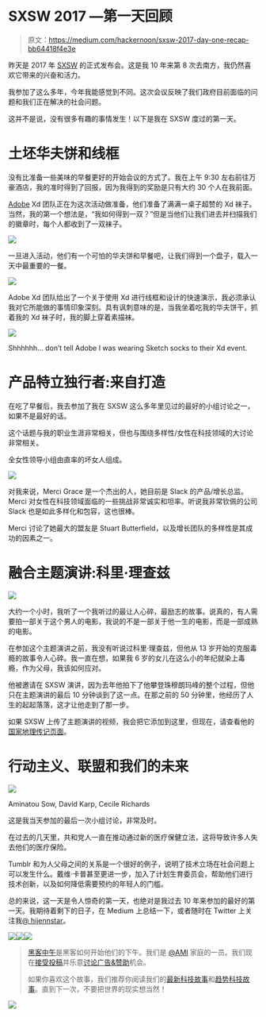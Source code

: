 # SXSW 2017 —第一天回顾

> 原文：<https://medium.com/hackernoon/sxsw-2017-day-one-recap-bb64418f4e3e>

昨天是 2017 年 [SXSW](https://hackernoon.com/tagged/sxsw) 的正式发布会。这是我 10 年来第 8 次去南方，我仍然喜欢它带来的兴奋和活力。

我参加了这么多年，今年我能感觉到不同。这次会议反映了我们政府目前面临的问题和我们正在解决的社会问题。

这并不是说，没有很多有趣的事情发生！以下是我在 SXSW 度过的第一天。

# **土坯华夫饼和线框**

没有比准备一些美味的早餐更好的开始会议的方式了。我在上午 9:30 左右前往万豪酒店，我的准时得到了回报，因为我得到的奖励是只有大约 30 个人在我前面。

[Adobe](https://hackernoon.com/tagged/adobe) Xd 团队正在为这次活动做准备，他们准备了满满一桌子超赞的 Xd 袜子。当然，我的第一个想法是，“我如何得到一双？”但是当他们让我们进去并扫描我们的徽章时，每个人都收到了一双袜子。

![](img/17dd8f2f4f1afcb5f245d3072ff10dc4.png)

一旦进入活动，他们有一个可怕的华夫饼和早餐吧，让我们得到一个盘子，载入一天中最重要的一餐。

![](img/00eca31211c5499f1df83532d5420b91.png)

Adobe Xd 团队给出了一个关于使用 Xd 进行线框和设计的快速演示，我必须承认我对它所能做的事情印象深刻。具有讽刺意味的是，当我坐着吃我的华夫饼干，抓着我的 Xd 袜子时，我的脚上穿着素描袜。

![](img/a0a16dc4537db27035ad75225272d1bd.png)

Shhhhhh… don’t tell Adobe I was wearing Sketch socks to their Xd event.

# 产品特立独行者:来自打造

在吃了早餐后，我去参加了我在 SXSW 这么多年里见过的最好的小组讨论之一，如果不是最好的话。

这个话题与我的职业生涯非常相关，但也与围绕多样性/女性在科技领域的大讨论非常相关。

全女性领导小组由直率的坏女人组成。

![](img/32b63b99dae5b3b1a431d6a219587540.png)

对我来说，Merci Grace 是一个杰出的人，她目前是 Slack 的产品/增长总监。Merci 对女性在科技领域面临的一些挑战非常诚实和坦率。听说我非常钦佩的公司 Slack 也是如此多样化和包容，这也很棒。

Merci 讨论了她最大的盟友是 Stuart Butterfield，以及增长团队的多样性是其成功的因素之一。

# 融合主题演讲:科里·理查兹

![](img/bc743a47e4fce11044d429b425218262.png)

大约一个小时，我听了一个我听过的最让人心碎，最励志的故事。说真的，有人需要拍一部关于这个男人的电影，我说的不是一部关于他一生的电影，而是一部成熟的电影。

在参加这个主题演讲之前，我没有听说过科里·理查兹，但他从 13 岁开始的克服毒瘾的故事令人心碎。我一直在想，如果我 6 岁的女儿在这么小的年纪就染上毒瘾，作为父母，我该如何应对。

他被邀请在 SXSW 演讲，因为去年他拍下了他攀登珠穆朗玛峰的整个过程，但他只在主题演讲的最后 10 分钟谈到了这一点。在那之前的 50 分钟里，他经历了人生的起起落落，这才让他走到了那一步。

如果 SXSW 上传了主题演讲的视频，我会把它添加到这里，但现在，请查看他的[国家地理传记页面](http://www.nationalgeographic.com/explorers/bios/cory-richards-bio/)。

# 行动主义、联盟和我们的未来

![](img/4a441224bfcfa596bafb32338be1c5dd.png)

Aminatou Sow, David Karp, Cecile Richards

这是我当天参加的最后一次小组讨论，非常及时。

在过去的几天里，共和党人一直在推动通过新的医疗保健立法，这将导致许多人失去他们的医疗保险。

Tumblr 和为人父母之间的关系是一个很好的例子，说明了技术立场在社会问题上可以发生什么。戴维·卡普甚至更进一步，加入了计划生育委员会，帮助他们进行技术创新，以及如何降低需要预约的年轻人的门槛。

总的来说，这一天是令人惊奇的第一天，也绝对是我过去 10 年来参加的最好的第一天。我期待着剩下的日子，在 Medium 上总结一下，或者随时在 Twitter 上关注我[@ hijennstar](http://twitter.com/hijennstarr)。

[![](img/50ef4044ecd4e250b5d50f368b775d38.png)](http://bit.ly/HackernoonFB)[![](img/979d9a46439d5aebbdcdca574e21dc81.png)](https://goo.gl/k7XYbx)[![](img/2930ba6bd2c12218fdbbf7e02c8746ff.png)](https://goo.gl/4ofytp)

> [黑客中午](http://bit.ly/Hackernoon)是黑客如何开始他们的下午。我们是 [@AMI](http://bit.ly/atAMIatAMI) 家庭的一员。我们现在[接受投稿](http://bit.ly/hackernoonsubmission)并乐意[讨论广告&赞助](mailto:partners@amipublications.com)机会。
> 
> 如果你喜欢这个故事，我们推荐你阅读我们的[最新科技故事](http://bit.ly/hackernoonlatestt)和[趋势科技故事](https://hackernoon.com/trending)。直到下一次，不要把世界的现实想当然！

![](img/be0ca55ba73a573dce11effb2ee80d56.png)